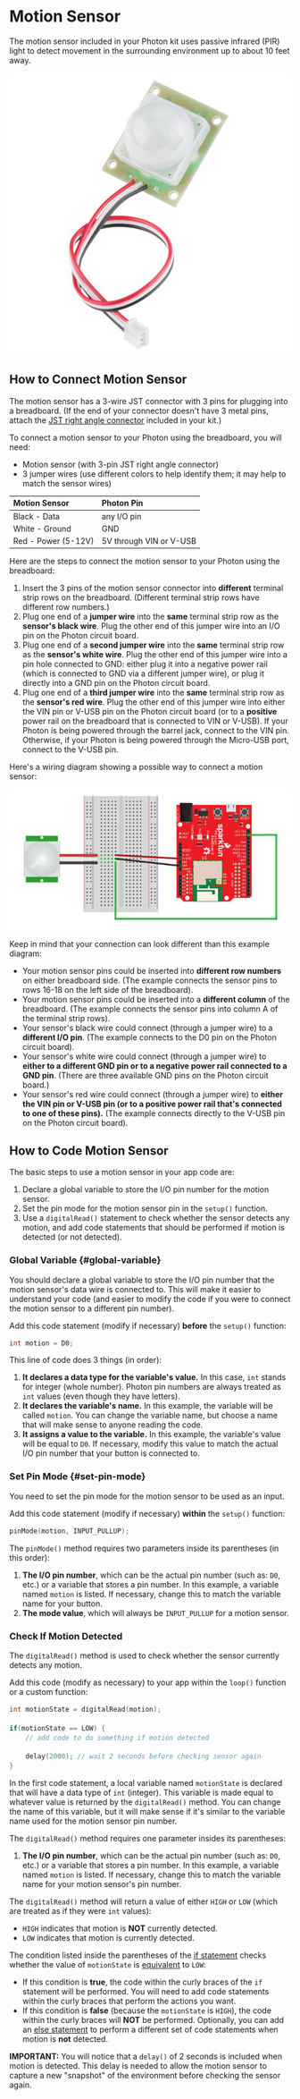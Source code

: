 # Motion Sensor

The motion sensor included in your Photon kit uses passive infrared \(PIR\) light to detect movement in the surrounding environment up to about 10 feet away.

![Motion Sensor](../../.gitbook/assets/motion-sensor.jpg)

## How to Connect Motion Sensor

The motion sensor has a 3-wire JST connector with 3 pins for plugging into a breadboard. \(If the end of your connector doesn't have 3 metal pins, attach the [JST right angle connector](https://www.sparkfun.com/products/9750) included in your kit.\)

To connect a motion sensor to your Photon using the breadboard, you will need:

* Motion sensor \(with 3-pin JST right angle connector\)
* 3 jumper wires \(use different colors to help identify them; it may help to match the sensor wires\)

| Motion Sensor | Photon Pin |
| :--- | :--- |
| Black - Data | any I/O pin |
| White - Ground | GND |
| Red - Power \(5-12V\) | 5V through VIN or V-USB |

Here are the steps to connect the motion sensor to your Photon using the breadboard:

1. Insert the 3 pins of the motion sensor connector into **different** terminal strip rows on the breadboard. \(Different terminal strip rows have different row numbers.\)
2. Plug one end of a **jumper wire** into the **same** terminal strip row as the **sensor's black wire**. Plug the other end of this jumper wire into an I/O pin on the Photon circuit board.
3. Plug one end of a **second jumper wire** into the **same** terminal strip row as the **sensor's white wire**. Plug the other end of this jumper wire into a pin hole connected to GND:  either plug it into a negative power rail \(which is connected to GND via a different jumper wire\), or plug it directly into a GND pin on the Photon circuit board.
4. Plug one end of a **third jumper wire** into the **same** terminal strip row as the **sensor's red wire**. Plug the other end of this jumper wire into either the VIN pin or V-USB pin on the Photon circuit board \(or to a **positive** power rail on the breadboard that is connected to VIN or V-USB\). If your Photon is being powered through the barrel jack, connect to the VIN pin. Otherwise, if your Photon is being powered through the Micro-USB port, connect to the V-USB pin.

Here's a wiring diagram showing a possible way to connect a motion sensor:

![](../../.gitbook/assets/experiment-9a.jpg)

Keep in mind that your connection can look different than this example diagram:

* Your motion sensor pins could be inserted into **different row numbers** on either breadboard side. \(The example connects the sensor pins to rows 16-18 on the left side of the breadboard\).
* Your motion sensor pins could be inserted into a **different column** of the breadboard. \(The example connects the sensor pins into column A of the terminal strip rows\).
* Your sensor's black wire could connect \(through a jumper wire\) to a **different I/O pin**. \(The example connects to the D0 pin on the Photon circuit board\).
* Your sensor's white wire could connect \(through a jumper wire\) to **either to a different GND pin or to a negative power rail connected to a GND pin**. \(There are three available GND pins on the Photon circuit board.\)
* Your sensor's red wire could connect \(through a jumper wire\) to **either the VIN pin or V-USB pin \(or to a positive power rail that's connected to one of these pins\).** \(The example connects directly to the V-USB pin on the Photon circuit board\).

## How to Code Motion Sensor

The basic steps to use a motion sensor in your app code are:

1. Declare a global variable to store the I/O pin number for the motion sensor.
2. Set the pin mode for the motion sensor pin in the `setup()` function.
3. Use a `digitalRead()` statement to check whether the sensor detects any motion, and add code statements that should be performed if motion is detected \(or not detected\).

### Global Variable {#global-variable}

You should declare a global variable to store the I/O pin number that the motion sensor's data wire is connected to. This will make it easier to understand your code \(and easier to modify the code if you were to connect the motion sensor to a different pin number\).

Add this code statement \(modify if necessary\) **before** the `setup()` function:

```cpp
int motion = D0;
```

This line of code does 3 things \(in order\):

1. **It declares a data type for the variable's value.** In this case, `int` stands for integer \(whole number\). Photon pin numbers are always treated as `int` values \(even though they have letters\).
2. **It declares the variable's name.** In this example, the variable will be called `motion`. You can change the variable name, but choose a name that will make sense to anyone reading the code.
3. **It assigns a value to the variable.** In this example, the variable's value will be equal to `D0`. If necessary, modify this value to match the actual I/O pin number that your button is connected to.

### Set Pin Mode {#set-pin-mode}

You need to set the pin mode for the motion sensor to be used as an input.

Add this code statement \(modify if necessary\) **within** the `setup()` function:

```cpp
pinMode(motion, INPUT_PULLUP);
```

The `pinMode()` method requires two parameters inside its parentheses \(in this order\):

1. **The I/O pin number**, which can be the actual pin number \(such as: `D0`, etc.\) or a variable that stores a pin number. In this example, a variable named `motion` is listed. If necessary, change this to match the variable name for your button.
2. **The mode value**, which will always be `INPUT_PULLUP` for a motion sensor.

### Check If Motion Detected

The `digitalRead()` method is used to check whether the sensor currently detects any motion.

Add this code \(modify as necessary\) to your app within the `loop()` function or a custom function:

```cpp
int motionState = digitalRead(motion);

if(motionState == LOW) {
​    // add code to do something if motion detected
​
    delay(2000); // wait 2 seconds before checking sensor again
}
```

In the first code statement, a local variable named `motionState` is declared that will have a data type of `int` \(integer\).  This variable is made equal to whatever value is returned by the `digitalRead()` method.  You can change the name of this variable, but it will make sense if it's similar to the variable name used for the motion sensor pin number.

The `digitalRead()` method requires one parameter insides its parentheses: 

1. **The I/O pin number**, which can be the actual pin number \(such as: `D0`, etc.\) or a variable that stores a pin number. In this example, a variable named `motion` is listed. If necessary, change this to match the variable name for your motion sensor's pin number.

The `digitalRead()` method will return a value of either `HIGH` or `LOW` \(which are treated as if they were `int` values\):

* `HIGH` indicates that motion is **NOT** currently detected.
* `LOW` indicates that motion is currently detected.

The condition listed inside the parentheses of the [if statement](http://www.wiring.org.co/reference/if_.html) checks whether the value of `motionState` is [equivalent](http://www.wiring.org.co/reference/equality.html) to `LOW`:

* If this condition is **true**, the code within the curly braces of the `if` statement will be performed. You will need to add code statements within the curly braces that perform the actions you want. 
* If this condition is **false** \(because the `motionState` is `HIGH`\), the code within the curly braces will **NOT** be performed. Optionally, you can add an [else statement](http://www.wiring.org.co/reference/else.html) to perform a different set of code statements when motion is **not** detected.

**IMPORTANT:**  You will notice that a `delay()` of 2 seconds is included when motion is detected. This delay is needed to allow the motion sensor to capture a new "snapshot" of the environment before checking the sensor again.







